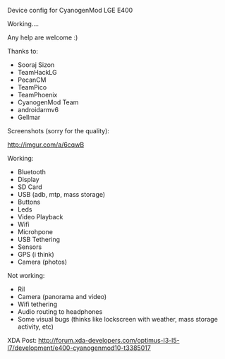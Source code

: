 Device config for CyanogenMod LGE E400

Working.... 

Any help are welcome :)

Thanks to:
- Sooraj Sizon
- TeamHackLG
- PecanCM
- TeamPico
- TeamPhoenix
- CyanogenMod Team
- androidarmv6
- Gellmar

Screenshots (sorry for the quality):

http://imgur.com/a/6cqwB

Working:
- Bluetooth
- Display
- SD Card
- USB (adb, mtp, mass storage)
- Buttons
- Leds
- Video Playback
- Wifi
- Microhpone
- USB Tethering
- Sensors
- GPS (i think)
- Camera (photos)

Not working:
- Ril
- Camera (panorama and video)
- Wifi tethering
- Audio routing to headphones
- Some visual bugs (thinks like lockscreen with weather, mass storage activity, etc)

XDA Post:
http://forum.xda-developers.com/optimus-l3-l5-l7/development/e400-cyanogenmod10-t3385017
